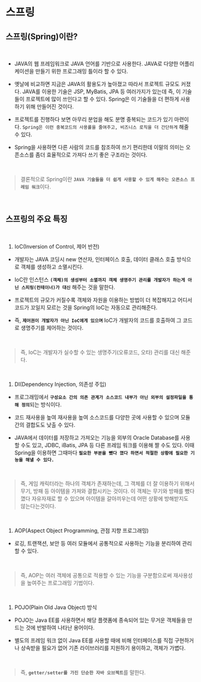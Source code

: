 # 스프링
## 스프링(Spring)이란?

<br>

- JAVA의 웹 프레임워크로 JAVA 언어를 기반으로 사용한다. JAVA로 다양한 어플리케이션을 만들기 위한 프로그래밍 틀이라 할 수 있다.
  
-  옛날에 비교하면 지금은 JAVA의 활용도가 높아졌고 따라서 프로젝트 규모도 커졌다. JAVA를 이용한 기술은 JSP, MyBatis, JPA 등 여러가지가 있는데 즉, 이 기술들이 프로젝트에 많이 쓰인다고 할 수 있다. Spring은 이 기술들을 더 편하게 사용하기 위해 만들어진 것이다.
  
- 프로젝트를 진행하다 보면 아무리 분업을 해도 분명 중복되는 코드가 있기 마련이다. `Spring은 이런 중복코드의 사용률을 줄여주고, 비즈니스 로직을 더 간단하게` 해줄 수 있다. 
  
- Spring을 사용하면 다른 사람의 코드를 참조하여 쓰기 편리한데 이말의 의미는 오픈소스를 좀더 효율적으로 가져다 쓰기 좋은 구조라는 것이다.

<br>

  > 결론적으로 Spring이란 <strong>`JAVA 기술들을 더 쉽게 사용할 수 있게 해주는 오픈소스 프레임 워크`</strong>이다.

<br>

## 스프링의 주요 특징

<br>

1. IoC(Inversion of Control, 제어 반전)

- 개발자는 JAVA 코딩시 new 연산자, 인터페이스 호출, 데이터 클래스 호출 방식으로 객체를 생성하고 소멸시킨다.

- IoC란 인스턴스 <strong>`(객체)의 생성부터 소멸까지 객체 생명주기 관리를 개발자가 하는게 아닌 스피링(컨테이너)가 대신`</strong> 해주는 것을 말한다.


- 프로젝트의 규모가 커질수록 객체와 자원을 이용하는 방법이 더 복잡해지고 어디서 코드가 꼬일지 모르는 것을 Spring의 IoC는 자동으로 관리해준다.

- 즉, <strong>`제어권이 개발자가 아닌 IoC에게 있으며`</strong> IoC가 개발자의 코드를 호출하여 그 코드로 생명주기를 제어하는 것이다.

<br>

> 즉, IoC는 개발자가 실수할 수 있는 생명주기(오류코드, 오타) 관리를 대신 해준다.

<br>

1. DI(Dependency Injection, 의존성 주입)

- 프로그래밍에서 <strong>`구성요소 간의 의존 관계가 소스코드 내부가 아닌 외부의 설정파일을 통해 정의`</strong>되는 방식이다.

- 코드 재사용을 높여 재사용을 높여 소스코드를 다양한 곳에 사용할 수 있으며 모듈간의 결합도도 낮출 수 있다.

- JAVA에서 데이터를 저장하고 가져오는 기능을 외부의 Oracle Database를 사용할 수도 있고, JDBC, iBatis, JPA 등 다른 프레임 워크를 이용해 짤 수도 있다. 이때 Spring을 이용하면 그때마다 <strong>`필요한 부분을 뺐다 꼈다 하면서 적절한 상황에 필요한 기능을 해낼 수 있다.`</strong>
 
<br>
 
> 즉, 게임 캐릭터라는 하나의 객체가 존재하는데, 그 객체를 더 잘 이용하기 위해서 무기, 방패 등 아이템을 가져와 결합시키는 것이다. 이 객체는 무기와 방패를 뺐다 꼈다 자유자재로 할 수 있으며 아이템을 갈아끼우는데 어떤 상황에 방해받지도 않는다는것이다.

<br>

1. AOP(Aspect Object Programming, 관점 지향 프로그래밍)

- 로깅, 트랜잭션, 보안 등 여러 모듈에서 공통적으로 사용하는 기능을 분리하여 관리 할 수 있다.


<br>

> 즉, AOP는 여러 객체에 공통으로 적용할 수 있는 기능을 구분함으로써 재사용성을 높여주는 프로그래밍 기법이다.

<br>

1. POJO(Plain Old Java Object) 방식

- POJO는 Java EE를 사용하면서 해당 플랫폼에 종속되어 있는 무거운 객체들을 만드는 것에 반발하여 나타난 용어이다.

- 별도의 프레임 워크 없이 Java EE를 사용할 때에 비해 인터페이스를 직접 구현하거나 상속받을 필요가 없어 기존 라이브러리를 지원하기 용이하고, 객체가 가볍다.

<br>

> 즉, <strong>`getter/setter를 가진 단순한 자바 오브젝트`</strong>를 말한다.

<br>
